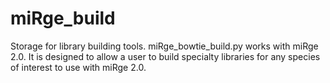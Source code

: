# miRge_build
Storage for library building tools. 
miRge_bowtie_build.py works with miRge 2.0.  It is designed to allow a user to build specialty libraries for any species of interest to use with miRge 2.0.
